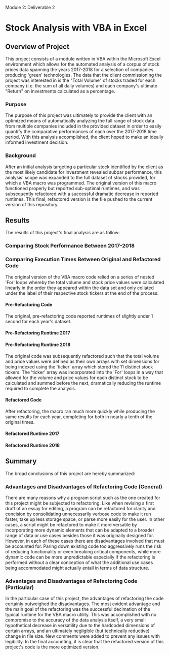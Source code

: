 Module 2: Deliverable 2
 
# Stock Analysis with VBA in Excel
 
 
 
## Overview of Project
 
This project consists of a module written in VBA within the Microsoft Excel environment which allows for the automated analysis of a corpus of stock prices data spanning the years 2017-2018 for a selection of companies producing 'green' technologies.  The data that the client commissioning the project was interested in is the "Total Volume" of stocks traded for each company (i.e. the sum of all daily volumes) and each company's ultimate "Return" on investments calculated as a percentage.        
 
 
### Purpose
 
The purpose of this project was ultimately to provide the client with an optimized means of automatically analyzing the full range of stock data from multiple companies included in the provided dataset in order to easily quantify the comparative performances of each over the 2017-2018 time period.  With this analysis accomplished, the client hoped to make an ideally informed investment decision.    
 
 
### Background
 
After an initial analysis targeting a particular stock identified by the client as the most likely candidate for investment revealed subpar performance, this analysis' scope was expanded to the full dataset of stocks provided, for which a VBA macro was programmed.  The original version of this macro functioned properly but reported sub-optimal runtimes, and was subsequently refactored with a successful dramatic decrease in reported runtimes.  This final, refactored version is the file pushed to the current version of this repository.  
 
 
 
## Results
 
The results of this project's final analysis are as follow:  
 
### Comparing Stock Performance Between 2017-2018
 
 
 
### Comparing Execution Times Between Original and Refactored Code
 
The original version of the VBA macro code relied on a series of nested 'For' loops whereby the total volume and stock price values were calculated linearly in the order they appeared within the data set and only collated under the label of their respective stock tickers at the end of the process.
#### Pre-Refactoring Code
 
The original, pre-refactoring code reported runtimes of slightly under 1 second for each year's dataset.  
#### Pre-Refactoring Runtime 2017
 
#### Pre-Refactoring Runtime 2018
 
 
The original code was subsequently refactored such that the total volume and price values were defined as their own arrays with set dimensions for being indexed using the 'ticker' array which stored the 11 distinct stock tickers.  The 'ticker' array was incorporated into the 'For' loops in a way that allowed for the volume and price values for each distinct stock to be calculated and summed before the next, dramatically reducing the runtime required to complete the analysis.  
#### Refactored Code
 
After refactoring, the macro ran much more quickly while producing the same results for each year, completing for both in nearly a tenth of the original times.
#### Refactored Runtime 2017
 
#### Refactored Runtime 2018
 
 
## Summary
The broad conclusions of this project are hereby summarized:
 
### Advantages and Disadvantages of Refactoring Code (General)
There are many reasons why a program script such as the one created for this project might be subjected to refactoring.  Like when revising a first draft of an essay for editing, a program can be refactored for clarity and concision by consolidating unnecessarily verbose code to make it run faster, take up less storage space, or parse more easily for the user.  In other cases, a script might be refactored to make it more versatile by incorporating more dynamic elements that can be adapted to a broader range of data or use cases besides those it was originally designed for.  However, in each of these cases there are disadvantages involved that must be accounted for.  Paring down existing code too aggressively runs the risk of reducing functionality or even breaking critical components, while more dynamic code can be more unpredictable especially if the refactoring is performed without a clear conception of what the additional use cases being accommodated might actually entail in terms of data structure.            
 
 
### Advantages and Disadvantages of Refactoring Code (Particular)
 
In the particular case of this project, the advantages of refactoring the code certainly outweighed the disadvantages.  The most evident advantage and the main goal of the refactoring was the successful decimation of the typical runtime for the VBA macro utility.  This was accomplished with no compromise to the accuracy of the data analysis itself, a very small hypothetical decrease in versatility due to the hardcoded dimensions of certain arrays, and an ultimately negligible (but technically reductive) change in file size.  New comments were added to prevent any issues with legibility.  In the final accounting, it is clear that the refactored version of this project's code is the more optimized version.  


